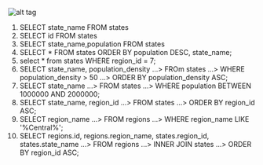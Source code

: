 ![alt tag](phase-0/week-8/database-intro/Clueless.png "Clueless")


1. SELECT state_name FROM states
2. SELECT id FROM states
3. SELECT state_name,population FROM states
4. SELECT * FROM states ORDER BY population DESC, state_name;
5. select * from states WHERE region_id = 7;
6. SELECT state_name, population_density
   ...> FROm states
   ...> WHERE population_density > 50
   ...> ORDER BY population_density ASC;
7. SELECT state_name
   ...> FROM states
   ...> WHERE population BETWEEN 1000000 AND 2000000;
8. SELECT state_name, region_id
   ...> FROM states
   ...> ORDER BY region_id ASC;
9.  SELECT region_name
   ...> FROM regions
   ...> WHERE region_name LIKE '%Central%';
10. SELECT regions.id, regions.region_name, states.region_id, states.state_name
   ...> FROM regions
   ...> INNER JOIN states
   ...> ORDER BY region_id ASC;

